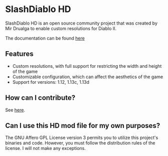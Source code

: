 # SlashDiablo HD

SlashDiablo HD is an open source community project that was created by Mir Drualga to enable custom resolutions for Diablo II.

The documentation can be found [here](https://github.com/IAmTrial/SlashDiablo-HD/wiki)

## Features

* Custom resolutions, with full support for restricting the width and height of the game
* Customizable configuration, which can affect the aesthetics of the game
* Support for versions: 1.12, 1.13c, 1.13d

## How can I contribute?

See [here](https://github.com/IAmTrial/SlashDiablo-Tools/wiki/Contributing).

## Can I use this HD mod file for my own purposes?

The GNU Affero GPL License version 3 permits you to utilize this project's binaries and code. However, you must follow the distribution rules of the license. I will not make any exceptions.

